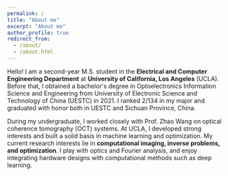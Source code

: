 ```yaml
---
permalink: /
title: "About me"
excerpt: "About me"
author_profile: true
redirect_from: 
  - /about/
  - /about.html
---
```


Hello! I am a second-year M.S. student in the **Electrical and Computer Engineering Department** at **University of California, Los Angeles** (UCLA). Before that, I obtained a bachelor's degree in Optoelectronics Information Science and Engineering from University of Electronic Science and Technology of China (UESTC) in 2021. I ranked 2/134 in my major and graduated with honor both in UESTC and Sichuan Province, China.

During my undergraduate, I worked closely with Prof. Zhao Wang on optical coherence tomography (OCT) systems. At UCLA, I developed strong interests and built a solid basis in machine learning and optimization. My current research interests lie in **computational imaging, inverse problems, and optimization**. I play with optics and Fourier analysis, and enjoy integrating hardware designs with computational methods such as deep learning.
